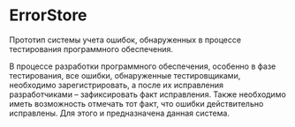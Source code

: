 # ErrorStore

Прототип системы учета ошибок, обнаруженных в процессе тестирования программного обеспечения.

В процессе разработки программного обеспечения, особенно в фазе
тестирования, все ошибки, обнаруженные тестировщиками, необходимо
зарегистрировать, а после их исправления разработчиками –
зафиксировать факт исправления. Также необходимо иметь
возможность отмечать тот факт, что ошибки действительно
исправлены. Для этого и предназначена данная система.
